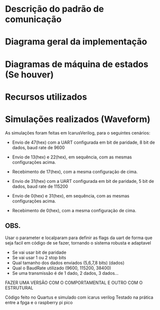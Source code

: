 # Descrição do padrão de comunicação
# Diagrama geral da implementação
# Diagramas de máquina de estados (Se houver)
# Recursos utilizados
# Simulações realizados (Waveform)
As simulações foram feitas em IcarusVerilog, para o seguintes cenários:
- Envio de 47(hex) com a UART configurada em bit de paridade, 8 bit de dados, baud rate de 9600 
- Envio de 13(hex) e 22(hex), em sequência, com as mesmas configurações acima.
- Recebimento de 17(hex), com a mesma configuração de cima.

- Envio de 31(hex) com a UART configurada em bit de paridade, 5 bit de dados, baud rate de 115200
- Envio de 0(hex) e 31(hex), em sequência, com as mesmas configurações acima.
- Recebimento de 0(hex), com a mesma configuração de cima.

## OBS.
Usar o parameter e localparam para definir as flags da uart de forma que seja facil em código de se fazer, tornando o sistema robusta e adaptavel
- Se vai usar bit de paridade
- Se vai usar 1 ou 2 stop bits
- Qual tamanho dos dados enviados (5,6,7,8 bits) (dados)
- Qual o BaudRate utilizado (9600, 115200, 38400)
- Se uma transmissão é de 1 dado, 2 dados, 3 dados...

FAZER UMA VERSÃO COM O COMPORTAMENTAL E OUTRO COM O ESTRUTURAL




Código feito no Quartus e simulado com icarus verilog
Testado na prática entre a fpga e o raspberry pi pico